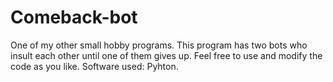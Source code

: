 # Comeback-bot
One of my other small hobby programs. This program has two bots who insult each other until one of them gives up. Feel free to use and modify the code as you like.
Software used: Pyhton.

